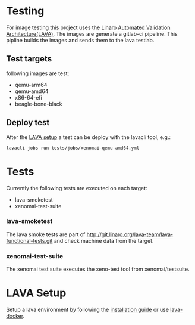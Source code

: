 # Testing

For image testing this project uses the
[Linaro Automated Validation Architecture(LAVA)](https://www.lavasoftware.org/).
The images are generate a gitlab-ci pipeline. This pipline builds the images and
sends them to the lava testlab.

## Test targets

following images are test:
- qemu-arm64
- qemu-amd64
- x86-64-efi
- beagle-bone-black

## Deploy test

After the [LAVA setup](#lava-setup) a test can be deploy with the lavacli tool, e.g.:
```
lavacli jobs run tests/jobs/xenomai-qemu-amd64.yml
```

# Tests

Currently the following tests are executed on each target:
- lava-smoketest
- xenomai-test-suite

### lava-smoketest

The lava smoke tests are part of http://git.linaro.org/lava-team/lava-functional-tests.git
and check machine data from the target.

### xenomai-test-suite

The xenomai test suite executes the xeno-test tool from xenomai/testsuite.

# LAVA Setup

Setup a lava environment by following the
[installation guide](https://docs.lavasoftware.org/lava/first-installation.html)
or use [lava-docker](https://github.com/kernelci/lava-docker).
